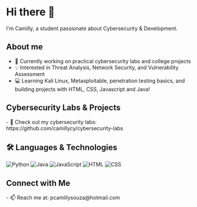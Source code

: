 <h1>Hi there 👋</h1>
<p>I'm Camilly, a student passionate about Cybersecurity & Development.</p>

<h2>About me</h2>

- 🔭 Currently working on practical cybersecurity labs and college projects
- 💡 Interested in Threat Analysis, Network Security, and Vulnerability Assessment
- 💻 Learning Kali Linux, Metasploitable, penetration testing basics, and building projects with HTML, CSS, Javascript and Java! 

<h2>Cybersecurity Labs & Projects</h2>
- 🔗 Check out my cybersecurity labs: https://github.com/camillycy/cybersecurity-labs
  
<h2>🛠️ Languages & Technologies </h2>

![Python](https://img.shields.io/badge/Python-3776AB?style=flat-square&logo=python&logoColor=white) ![Java](https://img.shields.io/badge/Java-007396?style=flat-square&logo=java&logoColor=white) ![JavaScript](https://img.shields.io/badge/JavaScript-F7DF1E?style=flat-square&logo=javascript&logoColor=black) ![HTML](https://img.shields.io/badge/HTML5-E34F26?style=flat-square&logo=html5&logoColor=white) ![CSS](https://img.shields.io/badge/CSS3-1572B6?style=flat-square&logo=css3&logoColor=white)  

<h2>Connect with Me</h2>
- 📫 Reach me at: pcamillysouza@hotmail.com
